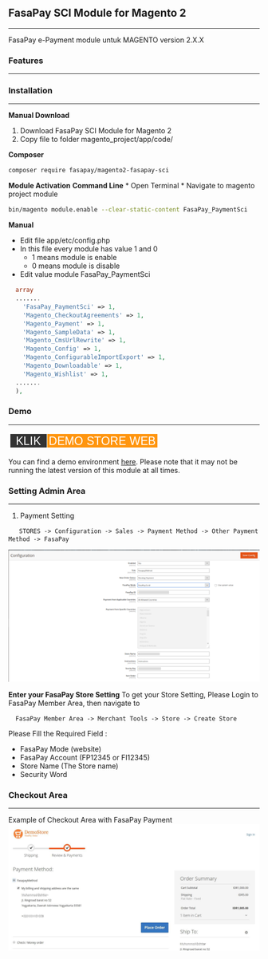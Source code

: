 ## FasaPay SCI Module for Magento 2
---
FasaPay e-Payment module untuk MAGENTO version 2.X.X

### Features
---

### Installation
---
**Manual Download**
1. Download FasaPay SCI Module for Magento 2
2. Copy file to folder magento_project/app/code/

**Composer**
```bash
composer require fasapay/magento2-fasapay-sci
```

**Module Activation**
  **Command Line**
    * Open Terminal
    * Navigate to magento project module
    
```bash
bin/magento module.enable --clear-static-content FasaPay_PaymentSci       
```

 **Manual**
  * Edit file app/etc/config.php
  * In this file every module has value 1 and 0
    - 1 means module is enable
    - 0 means module is disable
  * Edit value module FasaPay_PaymentSci
  
  ```php
    array
    .......
      'FasaPay_PaymentSci' => 1,
      'Magento_CheckoutAgreements' => 1,
      'Magento_Payment' => 1,
      'Magento_SampleData' => 1,
      'Magento_CmsUrlRewrite' => 1,
      'Magento_Config' => 1,
      'Magento_ConfigurableImportExport' => 1,
      'Magento_Downloadable' => 1,
      'Magento_Wishlist' => 1,
    .......
    ),
  ```


### Demo
---
[![button](/docs/demostore.png)](https://magstore.fasapay.id/)

You can find a demo environment [here](https://magstore.fasapay.id/). Please note that it may not be running the latest version of this module at all times.

### Setting Admin Area
---
1. Payment Setting

```
   STORES -> Configuration -> Sales -> Payment Method -> Other Payment Method -> FasaPay
```

![Screenshot of Admin Configuration](/docs/configuration.png)

**Enter your FasaPay Store Setting**
To get your Store Setting, Please Login to FasaPay Member Area, then navigate to


```
  FasaPay Member Area -> Merchant Tools -> Store -> Create Store
```

Please Fill the Required Field :
  + FasaPay Mode (website)
  + FasaPay Account (FP12345 or FI12345)
  + Store Name (The Store name)
  + Security Word

### Checkout Area
---
Example of Checkout Area with FasaPay Payment
![Checkout Page](/docs/payment.jpg)
